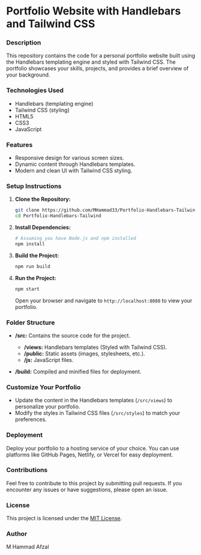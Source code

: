 # Portfolio Website with Handlebars and Tailwind CSS

### Description
This repository contains the code for a personal portfolio website built using the Handlebars templating engine and styled with Tailwind CSS. The portfolio showcases your skills, projects, and provides a brief overview of your background.

### Technologies Used
- Handlebars (templating engine)
- Tailwind CSS (styling)
- HTML5
- CSS3
- JavaScript

### Features
- Responsive design for various screen sizes.
- Dynamic content through Handlebars templates.
- Modern and clean UI with Tailwind CSS styling.

### Setup Instructions

1. **Clone the Repository:**
    ```bash
    git clone https://github.com/MHammad33/Portfolio-Handlebars-Tailwind.git
    cd Portfolio-Handlebars-Tailwind
    ```

2. **Install Dependencies:**
    ```bash
    # Assuming you have Node.js and npm installed
    npm install
    ```

3. **Build the Project:**
    ```bash
    npm run build
    ```

4. **Run the Project:**
    ```bash
    npm start
    ```
   Open your browser and navigate to `http://localhost:8080` to view your portfolio.

### Folder Structure

- **/src:** Contains the source code for the project.
    - **/views:** Handlebars templates (Styled with Tailwind CSS).
    - **/public:** Static assets (images, stylesheets, etc.).
    - **/js:** JavaScript files.

- **/build:** Compiled and minified files for deployment.

### Customize Your Portfolio

- Update the content in the Handlebars templates (`/src/views`) to personalize your portfolio.
- Modify the styles in Tailwind CSS files (`/src/styles`) to match your preferences.

### Deployment

Deploy your portfolio to a hosting service of your choice. You can use platforms like GitHub Pages, Netlify, or Vercel for easy deployment.

### Contributions

Feel free to contribute to this project by submitting pull requests. If you encounter any issues or have suggestions, please open an issue.

### License

This project is licensed under the [MIT License](LICENSE).

### Author

M Hammad Afzal
